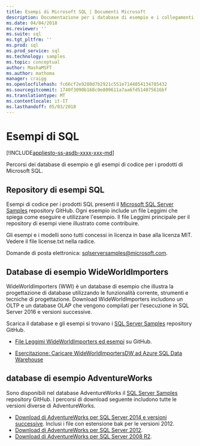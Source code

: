 ```yaml
---
title: Esempi di Microsoft SQL | Documenti Microsoft
description: Documentazione per i database di esempio e i collegamenti agli esempi per i prodotti di Microsoft SQL.
ms.date: 04/04/2018
ms.reviewer: ''
ms.suite: sql
ms.tgt_pltfrm: ''
ms.prod: sql
ms.prod_service: sql
ms.technology: samples
ms.topic: conceptual
author: MashaMSFT
ms.author: mathoma
manager: craigg
ms.openlocfilehash: fc66cf2e9280d7b2921c551e7144054134785432
ms.sourcegitcommit: 1740f3090b168c0e809611a7aa6fd514075616bf
ms.translationtype: MT
ms.contentlocale: it-IT
ms.lasthandoff: 05/03/2018
---
```

# <a name="sql-samples"></a>Esempi di SQL

[!INCLUDE[appliesto-ss-asdb-xxxx-xxx-md](../includes/appliesto-ss-asdb-asdw-pdw-md.md)]

Percorsi dei database di esempio e gli esempi di codice per i prodotti di Microsoft SQL.

## <a name="sql-samples-repository"></a>Repository di esempi SQL

Esempi di codice per i prodotti SQL presenti il [Microsoft SQL Server Samples](https://github.com/microsoft/sql-server-samples) repository GitHub. Ogni esempio include un file Leggimi che spiega come eseguire e utilizzare l'esempio. Il file Leggimi principale per il repository di esempi viene illustrato come contribuire. 

Gli esempi e i modelli sono tutti concessi in licenza in base alla licenza MIT. Vedere il file license.txt nella radice.

Domande di posta elettronica: sqlserversamples@microsoft.com.


## <a name="wideworldimporters-sample-database"></a>Database di esempio WideWorldImporters

WideWorldImporters (WWI) è un database di esempio che illustra la progettazione di database utilizzando le funzionalità corrente, strumenti e tecniche di progettazione. Download WideWorldImporters includono un OLTP e un database OLAP che vengono compilati per l'esecuzione in SQL Server 2016 e versioni successive. 

Scarica il database e gli esempi si trovano i [SQL Server Samples](https://github.com/Microsoft/sql-server-samples) repository GitHub.


- [File Leggimi WideWorldImporters ed esempi](https://github.com/Microsoft/sql-server-samples/tree/master/samples/databases/wide-world-importers) su GitHub.

- [Esercitazione: Caricare WideWorldImportersDW ad Azure SQL Data Warehouse](/azure/sql-data-warehouse/load-data-wideworldimportersdw)


## <a name="adventureworks-sample-database"></a>database di esempio AdventureWorks

Sono disponibili nel database AdventureWorks il [SQL Server Samples](https://github.com/Microsoft/sql-server-samples) repository GitHub.  I percorsi di download seguente includono tutte le versioni diverse di AdventureWorks.

- [Download di AdventureWorks per SQL Server 2014 e versioni successive](https://github.com/Microsoft/sql-server-samples/releases/tag/adventureworks). Inclusi i file con estensione bak per le versioni 2012.
- [Download di AdventureWorks per SQL Server 2012](https://github.com/Microsoft/sql-server-samples/releases/tag/adventureworks2012).
- [Download di AdventureWorks per SQL Server 2008 R2](https://github.com/Microsoft/sql-server-samples/releases/tag/adventureworks2008r2).

